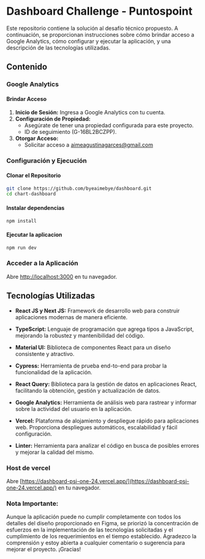 # Dashboard Challenge - Puntospoint

Este repositorio contiene la solución al desafío técnico propuesto. A continuación, se proporcionan instrucciones sobre cómo brindar acceso a Google Analytics, cómo configurar y ejecutar la aplicación, y una descripción de las tecnologías utilizadas.

## Contenido

### Google Analytics

#### Brindar Acceso

1. **Inicio de Sesión:** Ingresa a Google Analytics con tu cuenta.
2. **Configuración de Propiedad:**
   - Asegúrate de tener una propiedad configurada para este proyecto.
   - ID de seguimiento (G-16BL2BCZPP).
3. **Otorgar Acceso:**
   - Solicitar acceso a aimeagustinagarces@gmail.com

### Configuración y Ejecución

#### Clonar el Repositorio

```bash
git clone https://github.com/byeaimebye/dashboard.git
cd chart-dashboard
```

#### Instalar dependencias

```bash
npm install
```

#### Ejecutar la aplicacion

```bash
npm run dev
```

### Acceder a la Aplicación

Abre [http://localhost:3000](http://localhost:3000) en tu navegador.

## Tecnologías Utilizadas

- **React JS y Next JS:** Framework de desarrollo web para construir aplicaciones modernas de manera eficiente.

- **TypeScript:** Lenguaje de programación que agrega tipos a JavaScript, mejorando la robustez y mantenibilidad del código.

- **Material UI:** Biblioteca de componentes React para un diseño consistente y atractivo.

- **Cypress:** Herramienta de prueba end-to-end para probar la funcionalidad de la aplicación.

- **React Query:** Biblioteca para la gestión de datos en aplicaciones React, facilitando la obtención, gestión y actualización de datos.

- **Google Analytics:** Herramienta de análisis web para rastrear y informar sobre la actividad del usuario en la aplicación.

- **Vercel:** Plataforma de alojamiento y despliegue rápido para aplicaciones web. Proporciona despliegues automáticos, escalabilidad y fácil configuración.

- **Linter:** Herramienta para analizar el código en busca de posibles errores y mejorar la calidad del mismo.

### Host de vercel

Abre [https://dashboard-psi-one-24.vercel.app/](https://dashboard-psi-one-24.vercel.app/) en tu navegador.

### Nota Importante:

Aunque la aplicación puede no cumplir completamente con todos los detalles del diseño proporcionado en Figma, se priorizó la concentración de esfuerzos en la implementación de las tecnologías solicitadas y el cumplimiento de los requerimientos en el tiempo establecido. Agradezco la comprensión y estoy abierta a cualquier comentario o sugerencia para mejorar el proyecto. ¡Gracias!

